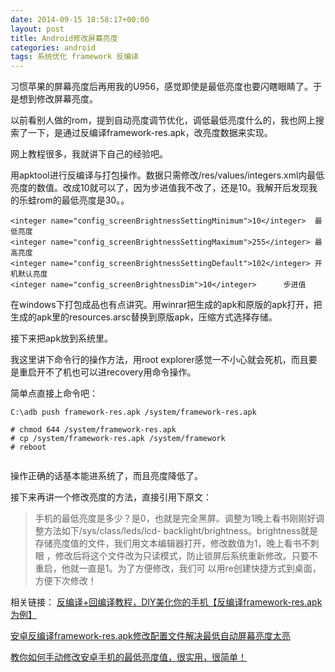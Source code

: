 ```yaml
---
date: 2014-09-15 18:58:17+00:00
layout: post
title: Android修改屏幕亮度
categories: android
tags: 系统优化 framework 反编译
---
```


习惯苹果的屏幕亮度后再用我的U956，感觉即使是最低亮度也要闪瞎眼睛了。于是想到修改屏幕亮度。

以前看别人做的rom，提到自动亮度调节优化，调低最低亮度什么的，我也网上搜索了一下，是通过反编译framework-res.apk，改亮度数据来实现。

网上教程很多，我就讲下自己的经验吧。

用apktool进行反编译与打包操作。数据只需修改/res/values/integers.xml内最低亮度的数值。改成10就可以了，因为步进值我不改了，还是10。我解开后发现我的乐蛙rom的最低亮度是30。。

```
<integer name="config_screenBrightnessSettingMinimum">10</integer>  最低亮度
<integer name="config_screenBrightnessSettingMaximum">255</integer> 最高亮度
<integer name="config_screenBrightnessSettingDefault">102</integer> 开机默认亮度
<integer name="config_screenBrightnessDim">10</integer>      步进值

```

在windows下打包成品也有点讲究。用winrar把生成的apk和原版的apk打开，把生成的apk里的resources.arsc替换到原版apk，压缩方式选择存储。

接下来把apk放到系统里。

我这里讲下命令行的操作方法，用root explorer感觉一不小心就会死机，而且要是重启开不了机也可以进recovery用命令操作。

简单点直接上命令吧：

```
C:\adb push framework-res.apk /system/framework-res.apk 

# chmod 644 /system/framework-res.apk 
# cp /system/framework-res.apk /system/framework
# reboot
 
```

操作正确的话基本能进系统了，而且亮度降低了。

接下来再讲一个修改亮度的方法，直接引用下原文：

>手机的最低亮度是多少？是0，也就是完全黑屏。调整为1晚上看书刚刚好调整方法如下/sys/class/leds/lcd-
>backlight/brightness。brightness就是存储亮度值的文件，我们用文本编辑器打开，修改数值为1，晚上看书不刺眼
>，修改后将这个文件改为只读模式，防止锁屏后系统重新修改。只要不重启，他就一直是1。为了方便修改，我们可
>以用re创建快捷方式到桌面，方便下次修改！


相关链接：
[反编译+回编译教程，DIY美化你的手机【反编译framework-res.apk为例】](http://bbs.dospy.com/thread-14553818-1-435-1.html)

[安卓反编译framework-res.apk修改配置文件解决最低自动屏幕亮度太亮  ](http://blog.163.com/kukwkukw@126/blog/static/97095900201421392258869/)

[教你如何手动修改安卓手机的最低亮度值，很实用，很简单！](http://wenwen.sogou.com/z/q532285925.htm)










